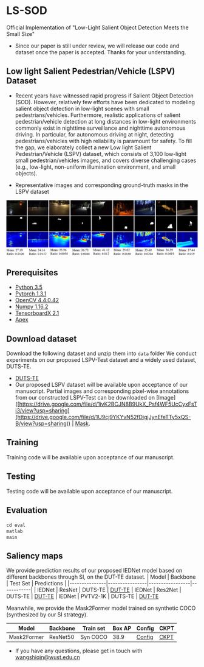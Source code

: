 # LS-SOD
Official Implementation of "Low-Light Salient Object Detection Meets the Small Size"
- Since our paper is still under review, we will release our code and dataset once the paper is accepted. Thanks for your understanding.

## Low light Salient Pedestrian/Vehicle (LSPV) Dataset
- Recent years have witnessed rapid progress if Salient Object Detection (SOD). However, relatively few efforts have been dedicated to modeling salient object detection in low-light scenes with small pedestrians/vehicles. Furthermore, realistic applications of salient pedestrian/vehicle detection at long distances in low-light environments commonly exist in nighttime surveillance and nighttime autonomous driving. In particular, for autonomous driving at night, detecting pedestrians/vehicles with high reliability is paramount for safety. To fill the gap, we elaborately collect a new Low light Salient Pedestrian/Vehicle (LSPV) dataset, which consists of 3,100 low-light small pedestrian/vehicles images, and covers diverse challenging cases (e.g., low-light, non-uniform illumination environment, and small objects).

- Representative images and corresponding ground-truth masks in the LSPV dataset

![representative](./fig/representative.png)

## Prerequisites
- [Python 3.5](https://www.python.org/)
- [Pytorch 1.3.1](http://pytorch.org/)
- [OpenCV 4.4.0.42](https://opencv.org/)
- [Numpy 1.16.2](https://numpy.org/)
- [TensorboardX 2.1](https://github.com/lanpa/tensorboardX)
- [Apex](https://github.com/NVIDIA/apex)

## Download dataset
Download the following dataset and unzip them into `data` folder
We conduct experiments on our proposed LSPV-Test dataset and a widely used dataset, DUTS-TE.
- [DUTS-TE](https://drive.google.com/file/d/1HgIOSQkQX8W8A3JvOYD5LB7hSotvukOz/view?usp=sharing)
- Our proposed LSPV dataset will be available upon acceptance of our manuscript. Partial images and corresponding pixel-wise annotations from our constructed LSPV-Test can be downloaded on [Image] ([https://drive.google.com/file/d/1ivK2BCJN8B9UkX_Psf4WF5UcCyxFsTi3/view?usp=sharing](https://drive.google.com/file/d/1U9cj9YKYvN52fDigjJynEfeTTy5xQS-B/view?usp=sharing)) | [Mask](https://drive.google.com/file/d/1psN559P2RUdtcusYdb2fml_SoVUPcoNo/view?usp=sharing).

## Training
Training code will be available upon acceptance of our manuscript.

## Testing
Testing code will be available upon acceptance of our manuscript.

## Evaluation
```shell
cd eval
matlab
main
```

## Saliency maps
We provide prediction results of our proposed IEDNet model based on different backbones through SI, on the DUT-TE dataset.
| Model         | Backbone           | Test Set       |  Predictions  |
|---------------|----------------|-----------------|------------|
| IEDNet | ResNet | DUTS-TE | [DUT-TE](https://drive.google.com/file/d/1d5zSqUti2ubvhDOMUSZoNAP3a5MG4Fv_/view?usp=sharing) 
| IEDNet | Res2Net | DUTS-TE | [DUT-TE](https://drive.google.com/file/d/13Fp-c3mHX8sOw18NRyLTyUxvuzh6Oaj2/view?usp=sharing) 
| IEDNet |  PVTV2-1K | DUTS-TE | [DUT-TE](https://drive.google.com/file/d/1fggNZLdVLe3YKK3YiqS8hh3HnlN_cNHe/view?usp=sharing) 

Meanwhile, we provide the Mask2Former model trained on synthetic COCO (synthesized by our SI strategy).

| Model         | Backbone           | Train set       | Box AP | Config | CKPT |
|---------------|----------------|-----------------|------------|-----------------|------------|
| Mask2Former | ResNet50 | Syn COCO | 38.9 | [Config](https://drive.google.com/file/d/1pSHm0h84Qgj2gVD1FgDGQvfi4PxdoAKm/view?usp=sharing) |[CKPT](https://drive.google.com/file/d/1Hr71EfT_vUMpLkFqampevLbljBcNnsms/view?usp=sharing) 

- If you have any questions, please get in touch with wangshiqin@wust.edu.cn





